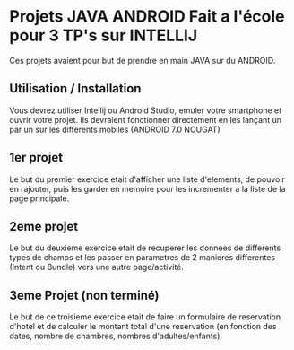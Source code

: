# Projets JAVA ANDROID Fait a l'école pour 3 TP's sur INTELLIJ 

Ces projets avaient pour but de prendre en main JAVA sur du ANDROID. 

## Utilisation / Installation

Vous devrez utiliser Intellij ou Android Studio, emuler votre smartphone et ouvrir votre projet. Ils devraient fonctionner directement en les lançant un par un sur les differents mobiles (ANDROID 7.0 NOUGAT)

## 1er projet

Le but du premier exercice etait d'afficher une liste  d'elements, de pouvoir en rajouter, puis les garder en memoire pour les incrementer a la liste de la page principale.

## 2eme projet

Le but du deuxieme exercice etait de recuperer les donnees de differents types de champs et les passer en parametres de 2 manieres differentes (Intent ou Bundle) vers une autre page/activité.

## 3eme Projet (non terminé)

Le but de ce troisieme exercice etait de faire un formulaire de reservation d'hotel et de calculer le montant total d'une reservation (en fonction des dates, nombre de chambres, nombres d'adultes/enfants).